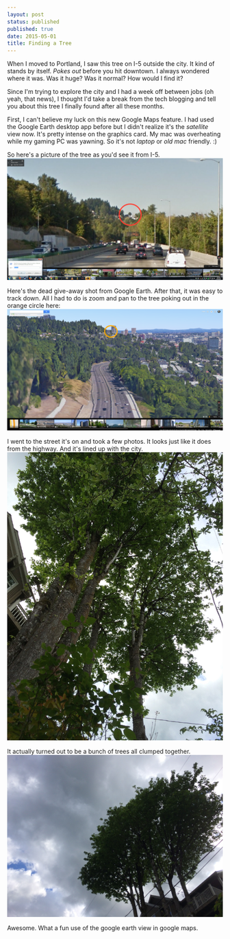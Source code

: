 ```yaml
---
layout: post
status: published
published: true
date: 2015-05-01
title: Finding a Tree
---
```

When I moved to Portland, I saw this tree on I-5 outside the city.  It
kind of stands by itself.  *Pokes out* before you hit downtown.  I always
wondered where it was.  Was it huge?  Was it normal?  How would I find
it?

Since I'm trying to explore the city and I had a week off between jobs
(oh yeah, that news), I thought I'd take a break from the tech blogging
and tell you about this tree I finally found after all these months.

First, I can't believe my luck on this new Google Maps feature.  I had
used the Google Earth desktop app before but I didn't realize it's the
_satellite_ view now.  It's pretty intense on the graphics card.  My mac
was overheating while my gaming PC was yawning.  So it's not _laptop_ or
_old mac_ friendly.  :)

So here's a picture of the tree as you'd see it from I-5.
![tree_from_i5](/uploads/2015/tree_hug.png)

Here's the dead give-away shot from Google Earth.  After that, it was
easy to track down.  All I had to do is zoom and pan to the tree poking
out in the orange circle here:
![tree_from_google_earth](/uploads/2015/tree_hug_01.png)

I went to the street it's on and took a few photos.  It looks just like
it does from the highway.  And it's lined up with the city.
![tree_found](/uploads/2015/tree_found_00.jpg)

It actually turned out to be a bunch of trees all clumped together.
![tree_found_close_up](/uploads/2015/tree_found_01.jpg)

Awesome.  What a fun use of the google earth view in google maps.
